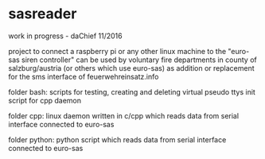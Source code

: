 # sasreader

work in progress - daChief 11/2016

project to connect a raspberry pi or any other linux machine
to the "euro-sas siren controller"
can be used by voluntary fire departments in county
of salzburg/austria (or others which use euro-sas) as addition or replacement
for the sms interface of feuerwehreinsatz.info

folder bash:
scripts for testing, creating and deleting virtual pseudo ttys
init script for cpp daemon

folder cpp:
linux daemon written in c/cpp which reads data from serial interface 
connected to euro-sas

folder python:
python script which reads data from serial interface connected to euro-sas
